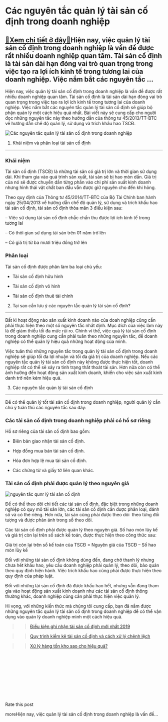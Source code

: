 Các nguyên tắc quản lý tài sản cố định trong doanh nghiệp
=========================================================

[:gift:Xem chi tiết ở đây:gift:](https://hddtvn.com/cac-nguyen-tac-quan-ly-tai-san-co-dinh-trong-doanh-nghiep/)Hiện nay, việc quản lý tài sản cố định trong doanh nghiệp là vấn đề được rất nhiều doanh nghiệp quan tâm. Tài sản cố định là tài sản dài hạn đóng vai trò quan trọng trong việc tạo ra lợi ích kinh tế trong tương lai của doanh nghiệp. Việc nắm bắt các nguyên tắc …
----------------------------------------------------------------------------------------------------------------------------------------------------------------------------------------------------------------------------------------------------------------------

Hiện nay, việc quản lý tài sản cố định trong doanh nghiệp là vấn đề được rất nhiều doanh nghiệp quan tâm. Tài sản cố định là tài sản dài hạn đóng vai trò quan trọng trong việc tạo ra lợi ích kinh tế trong tương lai của doanh nghiệp. Việc nắm bắt các nguyên tắc quản lý tài sản cố định sẽ giúp bộ phận quản lý một cách hiệu quả nhất. Bài viết này sẽ cung cấp cho người đọc những nguyên tắc này theo hướng dẫn của thông tư 45/2013/TT-BTC về hướng dẫn chế độ quản lý, sử dụng và trích khấu hao TSCĐ.


![Các nguyên tắc quản lý tài sản cố định trong doanh nghiệp](https://hddtvn.com/wp-content/uploads/2021/01/nguyên-tắc-1024x743-1.jpg "Các nguyên tắc quản lý tài sản cố định trong doanh nghiệp")


1. Khái niệm và phân loại tài sản cố định
-----------------------------------------


### Khái niệm


Tài sản cố định (TSCĐ) là những tài sản có giá trị lớn và thời gian sử dụng dài. Khi tham gia vào quá trình sản xuất, tài sản sẽ bị hao mòn dần. Giá trị của nó sẽ được chuyển dần từng phần vào chi phí sản xuất kinh doanh nhưng hình thái vật chất ban đầu vẫn được giữ nguyên cho đến khi hỏng.


Theo quy định của Thông tư 45/2014/TT-BTC của Bộ Tài Chính ban hành ngày 25/04/2013 về hướng dẫn chế độ quản lý, sử dụng và trích khấu hao tài sản cố định, tài sản cố định thỏa mãn 3 điều kiện sau:


– Việc sử dụng tài sản cố định chắc chắn thu được lợi ích kinh tế trong tương lai


– Có thời gian sử dụng tài sản trên 01 năm trở lên


– Có giá trị từ ba mươi triệu đồng trở lên


### Phân loại


Tài sản cố định được phân làm ba loại chủ yếu:




* Tài sản cố định hữu hình

* Tài sản cố định vô hình

* Tài sản cố định thuê tài chính



2. Tại sao cần lưu ý các nguyên tắc quản lý tài sản cố định?
------------------------------------------------------------


Bất kì hoạt động nào sản xuất kinh doanh nào của doah nghiệp cũng cần phải thực hiện theo một số nguyên tắc nhất định. Mục đích của việc làm này là để giảm thiểu tối đa mức rủi ro. Chính vì thế, việc quả lý tài sản cố định trong doanh nghiệp cung cần phải tuân theo những nguyên tắc, để doanh nghiệp có thể quản lý hiệu quả những hoạt động của mình.


Việc tuân thủ những nguyên tắc trong quản lý tài sản cố định trong doanh nghiệp sẽ giúp tối đa lợi nhuận và tối đa giá trị của doanh nghiệp. Nếu các nguyên tắc quản lý tài sản cố định này không được thực hiện tốt, doanh nghiệp rất có thể sẽ xảy ra tình trạng thất thoát tài sản. Hơn nữa còn có thể ảnh hưởng đến hoạt động sản xuất kinh doanh, khiến cho việc sản xuất kinh danh trở nên kém hiệu quả.


3. Các nguyên tắc quản lý tài sản cố định
-----------------------------------------


Để có thể quản lý tốt tài sản cố định trong doanh nghiệp, người quản lý cần chú ý tuân thủ các nguyên tắc sau đây:


### Các tài sản cố định trong doanh nghiệp phải có hồ sơ riêng


Hồ sơ riêng của tài sản cố định bao gồm:




* Biên bản giao nhận tài sản cố định.

* Hợp đồng mua bán tài sản cố định.

* Hóa đơn hợp lệ mua tài sản cố định.

* Các chứng từ và giấy tờ liên quan khác.



### Tài sản cố định phải được quản lý theo nguyên giá


![nguyên tắc qunr lý tài sản cố định](https://hddtvn.com/wp-content/uploads/2021/01/nguyên-tắc-2.jpg)


Để có thể theo dõi chi tiết các tài sản cố định, đặc biệt trong những doanh nghiệp có quy mô tài sản lớn, các tài sản cố định cần được phân loại, đánh số và có thẻ riêng. Hơn nữa, tài sản cũng phải được theo dõi  theo từng đối tượng và được phản ánh trong sổ theo dõi.


Các tài sản cố định phải được quản lý theo nguyên giá. Số hao mòn lũy kế và giá trị còn lại trên số sách kế toán, được thực hiện theo công thức sau:


Giá trị còn lại trên sổ kế toán của TSCĐ = Nguyên giá của TSCĐ – Số hao mòn lũy kế


Đối với những tài sản cố định không dùng đến, đang chờ thanh lý nhưng chưa hết khấu hao, yêu cầu doanh nghiệp phải quản lý, theo dõi, bảo quản theo quy định hiện hành. Việc trích khấu hao cũng phải được thực hiện theo quy định của pháp luật.


Đối với những tài sản cố định đã được khấu hao hết, nhưng vẫn đang tham gia vào hoạt động sản xuất kinh doanh như các tài sản cố định thông thường khác, doanh nghiệp cũng cần phải thực hiện việc quản lý.


Hi vọng, với những kiến thức mà chúng tôi cung cấp, bạn đã nắm được những nguyên tắc quản lý tài sản cố định trong doanh nghiệp để có thể vận dụng vào quản lý doanh nghiệp mình một cách hiệu quả.


>> [Điều kiện ghi nhận tài sản cố định mới nhất 2019](#)


>> [Quy trình kiểm kê tài sản cố định và cách xử lý chênh lệch](#)


>> [Xử lý hàng tồn kho sao cho hiệu quả?](#)


 


 


 


 


 








































Rate this post


moreHiện nay, việc quản lý tài sản cố định trong doanh nghiệp là vấn đề…

